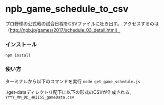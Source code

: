 # npb_game_schedule_to_csv
プロ野球の公式戦の試合日程をCSVファイルに吐き出す。
アクセスするのは（http://npb.jp/games/2017/schedule_03_detail.html）


### インストール
`npm install `

### 使い方
ターミナルから以下のコマンドを実行
`node get_game_schedule.js`

./get-dataディレクトリ配下に以下の形式のCSVが作成される。
`YYYY_MM_DD_HHIISS_gameData.csv`